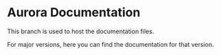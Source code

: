 # Aurora Documentation

This branch is used to host the documentation files.

For major versions, here you can find the documentation for that version.
